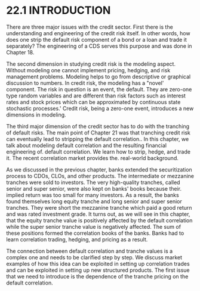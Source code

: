 # 22.1 INTRODUCTION  

There are three major issues with the credit sector. First there is the understanding and engineering of the credit risk itself. In other words, how does one strip the default risk component of a bond or a loan and trade it separately? The engineering of a CDS serves this purpose and was done in Chapter 18.  

The second dimension in studying credit risk is the modeling aspect. Without modeling one cannot implement pricing, hedging, and risk management problems. Modeling helps to go from descriptive or graphical discussion to numbers. In credit risk, the modeling has a "novel' component. The risk in question is an event, the default. They are zero-one type random variables and are different than risk factors such as interest rates and stock prices which can be approximated by continuous state stochastic processes.' Credit risk, being a zero-one event, introduces a new dimensions in modeling.  

The third major dimension of the credit sector has to do with the tranching of default risks. The main point of Chapter 21 was that tranching credit risk can eventually lead to stripping the default correlation.. In this chapter, we talk about modeling default correlation and the resulting financial engineering of. default correlation. We learn how to strip, hedge, and trade it. The recent correlation market provides the. real-world background.  

As we discussed in the previous chapter, banks extended the securitization process to CDOs, CLOs, and other products. The intermediate or mezzanine tranches were sold to investors. The very high-quality tranches, called senior and super senior, were also kept on banks' books because their. implied return was too small for many investors. As a result, the banks found themselves long equity tranche and long senior and super senior tranches. They were short the mezzanine tranche which paid a good return and was rated investment grade. It turns out, as we will see in this chapter, that the equity tranche value is positively affected by the default correlation while the super senior tranche value is negatively affected. The sum of these positions formed the correlation books of the banks. Banks had to learn correlation trading, hedging, and pricing as a result.  

The connection between default correlation and tranche values is a complex one and needs to be clarified step by step. We discuss market examples of how this idea can be exploited in setting up correlation trades and can be exploited in setting up new structured products. The first issue that we need to introduce is the dependence of the tranche pricing on the default correlation.  
